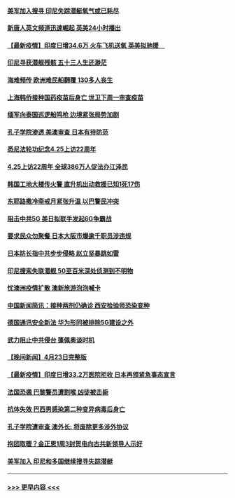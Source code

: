 #### [美军加入搜寻 印尼失踪潜艇氧气或已耗尽](../pages/prog202/a103103007.md?t=04250502) 
#### [新唐人英文频道迅速崛起 英美24小时播出](../pages/prog202/a103103658.md?t=04250502) 
#### [【最新疫情】印度日增34.6万 火车飞机送氧 英美拟驰援　](../pages/prog202/a103103608.md?t=04250502) 
#### [印尼寻获潜舰残骸 五十三人生还渺茫](../pages/prog202/a103103600.md?t=04250502) 
#### [海难频传 欧洲难民船翻覆 130多人丧生](../pages/prog202/a103103066.md?t=04250502) 
#### [上海韩侨接种国药疫苗后身亡 世卫下周一审查疫苗](../pages/prog202/a103103524.md?t=04250502) 
#### [缅军向泰国巡逻船鸣枪 边境紧张局势加剧](../pages/prog202/a103103474.md?t=04250502) 
#### [孔子学院渗透 美澳审查 日本有待防范](../pages/prog202/a103103481.md?t=04250502) 
#### [悉尼法轮功纪念4.25上访22周年](../pages/prog202/a103103478.md?t=04250502) 
#### [4.25上访22周年 全球386万人促法办江泽民](../pages/prog202/a103103422.md?t=04250502) 
#### [韩国工地大楼传火警 直升机出动救援已知1死17伤](../pages/prog202/a103103388.md?t=04250502) 
#### [东耶路撒冷斋戒月紧张升温 以巴警民冲突](../pages/prog202/a103103374.md?t=04250502) 
#### [阻击中共5G 美日拟联手发起6G争霸战](../pages/prog202/a103103306.md?t=04250502) 
#### [要求民众勿聚餐 日本大阪市爆逾千职员涉违规](../pages/prog202/a103103292.md?t=04250502) 
#### [日本防长指中共步步侵略 赵立坚暴跳如雷](../pages/prog202/a103103268.md?t=04250502) 
#### [印尼搜索失联潜舰 50至百米深处侦测到不明物](../pages/prog202/a103103235.md?t=04250502) 
#### [忧澳洲疫情扩散 澳新旅游泡泡喊卡](../pages/prog202/a103103208.md?t=04250502) 
#### [中国新闻简讯：接种两剂仍确诊 西安检验师恐染变种](../pages/prog202/a103102120.md?t=04250502) 
#### [德国通讯安全新法 华为形同被排除5G建设之外](../pages/prog202/a103103197.md?t=04250502) 
#### [武力阻止中共侵台 蓬佩奥谈时机](../pages/prog202/a103102532.md?t=04250502) 
#### [【晚间新闻】4月23日完整版](../pages/prog202/a103103135.md?t=04250502) 
#### [【最新疫情】印度日增33.2万医院拒收 日本再颁紧急事态宣言](../pages/prog202/a103102826.md?t=04250502) 
#### [法国恐袭 巴黎警员遭割喉 凶徒被击毙](../pages/prog202/a103103003.md?t=04250502) 
#### [抗体失效 巴西男感染第二种变异病毒后身亡](../pages/prog202/a103102920.md?t=04250502) 
#### [孔子学院遭审查 澳外长: 将废除更多涉外协议](../pages/prog202/a103102925.md?t=04250502) 
#### [抱团取暖？金正恩1周3封贺电向古共新领导人示好](../pages/prog202/a103102696.md?t=04250502) 
#### [美军加入 印尼和多国继续搜寻失踪潜艇](../pages/prog202/a103102860.md?t=04250502) 

----
#### [ >>> 更早内容 <<< ](../indexes/prog202-earlier.md)
